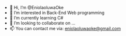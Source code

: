 - 👋 Hi, I’m @EniolaoluwaOke
- 👀 I’m interested in Back-End Web programming
- 🌱 I’m currently learning C#
- 💞️ I’m looking to collaborate on ...
- 📫 You can contact me via: eniolaoluwaoke@gmail.com

<!---
EniolaoluwaOke/EniolaoluwaOke is a ✨ special ✨ repository because its `README.md` (this file) appears on your GitHub profile.
You can click the Preview link to take a look at your changes.
--->
